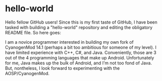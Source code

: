 # hello-world

Hello fellow GitHub users!
Since this is my first taste of GitHub, I have been tasked with building a "hello-world" repository and editing the obligatory README file. So here goes:

I am a novice programmer interested in building my own fork of CyanogenMod 14.1 (perhaps a bit too ambitious for someone of my level).
I have limited experience with C++, C#, and Java. Conveniently, those are 3 out of the 4 programming languages that make up Android.
Unfortunately for me, Java makes up the bulk of Android, and I'm not too fond of Java. But, nontheless, I look forward to experimenting with the AOSP/CyanogenMod.
